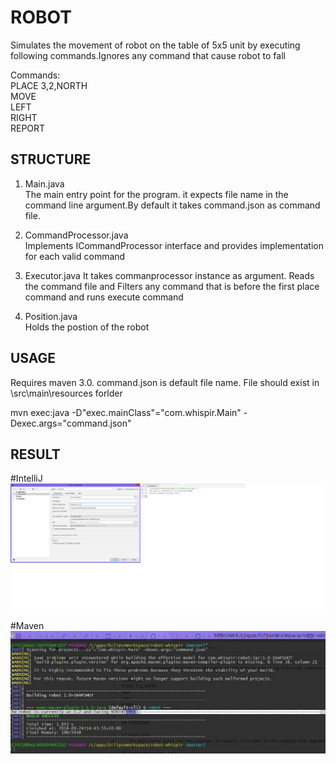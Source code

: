 # ROBOT
Simulates the movement of robot on the table of 5x5 unit by executing following commands.Ignores any command that cause robot to fall

Commands:  
PLACE 3,2,NORTH  
MOVE  
LEFT  
RIGHT  
REPORT  

## STRUCTURE

1) Main.java    
   The main entry point for the program. it expects file name in the command line argument.By default it takes command.json as command file.  
  
2) CommandProcessor.java   
   Implements ICommandProcessor interface and provides implementation for each valid command  

3) Executor.java 
   It takes commanprocessor instance as argument. Reads the command file and Filters any command that is before the first place command and runs execute command

4) Position.java  
   Holds the postion of the robot
   

## USAGE

Requires maven 3.0. command.json is default file name. File should exist in <root>\src\main\resources forlder  

mvn exec:java -D"exec.mainClass"="com.whispir.Main" -Dexec.args="command.json"

## RESULT  

#IntelliJ
![Alt text](IntelliJ-RunResult.png?raw=true "Title")


#Maven
![Alt text](mvnexecution.JPG?raw=true "Title")
